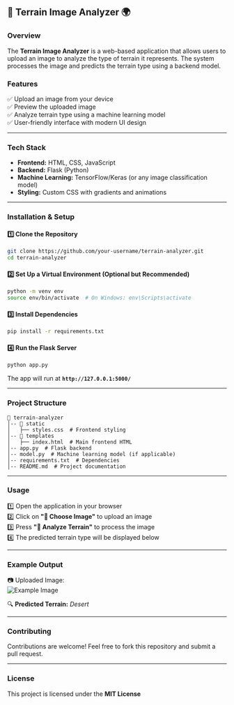 ## 🌄 Terrain Image Analyzer 🌍  

### **Overview**  
The **Terrain Image Analyzer** is a web-based application that allows users to upload an image to analyze the type of terrain it represents. The system processes the image and predicts the terrain type using a backend model.  

### **Features**  
✅ Upload an image from your device  
✅ Preview the uploaded image  
✅ Analyze terrain type using a machine learning model  
✅ User-friendly interface with modern UI design  

---

### **Tech Stack**  
- **Frontend:** HTML, CSS, JavaScript  
- **Backend:** Flask (Python)  
- **Machine Learning:** TensorFlow/Keras (or any image classification model)  
- **Styling:** Custom CSS with gradients and animations  

---

### **Installation & Setup**  

#### **1️⃣ Clone the Repository**
```sh
git clone https://github.com/your-username/terrain-analyzer.git
cd terrain-analyzer
```

#### **2️⃣ Set Up a Virtual Environment (Optional but Recommended)**
```sh
python -m venv env
source env/bin/activate  # On Windows: env\Scripts\activate
```

#### **3️⃣ Install Dependencies**
```sh
pip install -r requirements.txt
```

#### **4️⃣ Run the Flask Server**
```sh
python app.py
```
The app will run at **`http://127.0.0.1:5000/`**  

---

### **Project Structure**
```
📂 terrain-analyzer
│-- 📂 static
│   ├── styles.css  # Frontend styling
│-- 📂 templates
│   ├── index.html  # Main frontend HTML
│-- app.py  # Flask backend
│-- model.py  # Machine learning model (if applicable)
│-- requirements.txt  # Dependencies
│-- README.md  # Project documentation
```

---

### **Usage**
1️⃣ Open the application in your browser  
2️⃣ Click on **"📸 Choose Image"** to upload an image  
3️⃣ Press **"🔬 Analyze Terrain"** to process the image  
4️⃣ The predicted terrain type will be displayed below  

---

### **Example Output**
📷 Uploaded Image:  
![Example Image](static/example.png)  

🔍 **Predicted Terrain:** *Desert*  

---

### **Contributing**
Contributions are welcome! Feel free to fork this repository and submit a pull request.  

---

### **License**
This project is licensed under the **MIT License**